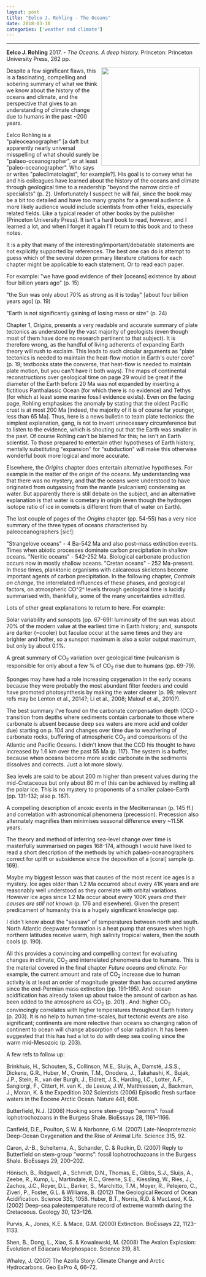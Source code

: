 ```yaml
---
layout: post
title: "Eelco J. Rohling - The Oceans"
date: 2018-03-10
categories: ['weather and climate']
---
```



***
<b>Eelco J. Rohling</b> 2017. - _The Oceans.  A deep history._  Princeton: Princeton University Press, 262 pp. 

<img align="right" width="256" src="https://press.princeton.edu/sites/default/files/styles/large/public/covers/9780691168913_1.png?itok=96CZWDHQ" alt="">

Despite a few significant flaws, this is a fascinating, compelling and sobering summary of what we think we know about the history of the oceans and climate, and the perspective that gives to an understanding of climate change due to humans in the past ~200 years.

Eelco Rohling is a "paleoceanographer" [a daft but apparently nearly universal misspelling of what should surely be "palaeo-oceanographer", or at least  "paleo-oceanographer". Who says or writes "paleclimatolagist", for example?].  His goal is to convey what he and his colleagues have learned about the history of the oceans and  climate through geological time to a readership "beyond the narrow circle of specialists" (p. 2).  Unfortunately I suspect he will fail, since the book may be a bit too detailed and have too many graphs for a general audience.  A more likely audience would include scientists from other fields, especially related fields.  Like a typical reader of other books by the publisher (Princeton University Press).  It isn't a hard book to read, however, and I learned a lot, and when I forget it again I'll return to this book and to these notes.

It is a pity that many of the interesting/important/debatable statements are not explicitly supported by references.   The best one can do is attempt to guess which of the several dozen primary literature citations for each chapter might be applicable to each statement. Or to read each paper.

For example: 
"we have good evidence of their [oceans] existence by about four billion years ago" (p. 15)

"the Sun was only about 70% as strong as it is today" [about four billion years ago]  (p. 19)

"Earth is not significantly gaining of losing mass or size" (p. 24)

Chapter 1, _Origins_, presents a very readable and accurate summary of plate tectonics as understood by the vast majority of geologists (even though most of them have done no research pertinent to that subject).  It is therefore wrong, as the handful of living adherents of expanding Earth theory will rush to exclaim.  This leads to such circular arguments as "plate tectonics is needed to maintain the heat-flow motion in Earth's outer core" (p. 19; textbooks state the converse, that heat-flow is needed to maintain plate motion, but you can't have it both ways).   The maps of continental reconstructions over geological time on page 29 would be great if the diameter of the Earth before 20 Ma was not expanded by inserting a fictitious Panthalassic Ocean (for which there is no evidence) and Tethys (for which at least some marine fossil evidence exists).  Even on the facing page, Rohling emphasises the anomaly by stating that the oldest Pacific crust is at most 200 Ma [indeed, the majority of it is of course far younger, less than 65 Ma].  Thus, here is a news bulletin to team plate tectonics:  the simplest explanation, gang, is not to invent unnecessary circumference but to listen to the evidence, which is shouting out that the Earth was smaller in the past.  Of course Rohling can't be blamed for this; he isn't an Earth scientist.  To those prepared to entertain other hypotheses of Earth history, mentally substituting "expansion" for "subduction" will make this otherwise wonderful book more logical and more accurate.

Elsewhere, the _Origins_ chapter does entertain alternative hypotheses.  For example in the matter of the origin of the oceans.  My understanding was that there was no mystery, and that the oceans were understood to have originated from outgassing from the mantle (vulcanism) condensing as water.  But apparently there is still debate on the subject, and an alternative explanation is that water is cometary in origin (even though the hydrogen isotope ratio of ice in comets is different from that of water on Earth).

The last couple of pages of the _Origins_ chapter (pp. 54-55) has a very nice summary of the three types of oceans characterised by paleoceanographers [sic!]:

"Strangelove oceans" - 4 Ba-542 Ma and also post-mass extinction events.  Times when abiotic processes dominate carbon precipitation in shallow oceans.
"Neritic oceans" - 542-252 Ma. Biological carbonate production occurs now in mostly shallow oceans.
"Cretan oceans" - 252 Ma-present. In these times, planktonic organisms with calcareous skeletons become important agents of carbon precipitation.
In the following chapter, _Controls on change_, the interrelated influences of these phases, and geological factors, on atmospheric CO^2^ levels through geological time is lucidly summarised with, thankfully, some of the many uncertainties admitted.

Lots of other great explanations to return to here.  For example:

Solar variability and sunspots (pp. 67-69): luminosity of the sun was about 70% of the modern value at the earliest time in Earth history; and, sunspots are darker (=cooler) but faculae occur at the same times and they are brighter and hotter, so a sunspot maximum is also a solar output maximum, but only by about 0.1%.

A great summary of CO<sub>2</sub> variation over geological time (vulcanism is responsible for only about a few % of CO<sub>2</sub>  rise due to humans (pp. 69-79).

Sponges may have had a role increasing oxygenation in the early oceans because they were probably the most abundant filter feeders and could have  promoted photosynthesis by making the water clearer (p. 98; relevant refs may be Lenton et al., 2014?; Li et al., 2008; Malouf et al., 2010?).

The best summary I've found on the carbonate compensation depth (CCD - transition from depths where sediments contain carbonate to those where carbonate is absent because deep sea waters are more acid and colder due) starting on p. 104 and changes over time due to weathering of carbonate rocks, buffering of atmospheric CO<sub>2</sub>  and comparisons of the Atlantic and Pacific Oceans.  I didn't know that the CCD his thought to have increased by 1.6 km over the past 55 Ma (p. 117).  The system is a buffer, because when oceans become more acidic carbonate in the sediments dissolves and corrects.  Just a lot more slowly.

Sea levels are said to be about 200 m higher than present values during the mid-Cretaceous but only about 80 m of this can be achieved by melting all the polar ice.  This is no mystery to proponents of a smaller palaeo-Earth (pp. 131-132; also p. 167). 

A compelling description of anoxic events in the Mediterranean (p. 145 ff.) and correlation with astronomical phenomena (precession).  Precession also alternately magnifies then minimises seasonal difference every ~11.5K years.

The theory and method of inferring sea-level change over time is masterfully summarised on pages 168-174, although I would have liked to read a short description of the methods by which palaeo-oceanographers correct for uplift or subsidence since the deposition of a [coral] sample (p. 169).

Maybe my biggest lesson was that causes of the most recent ice ages is a mystery.  Ice ages older than 1.2 Ma occurred about every 41K years and are reasonably well understood as they correlate with orbital variations.   However ice ages since 1.2 Ma occur about every 100K years _and their causes are still not known_ (p. 176 and elsewhere).  Given the present predicament of humanity this is a hugely significant knowledge gap.

I didn't know about the "seesaw" of temperatures between north and south.  North Atlantic deepwater formation is a heat pump that ensures when high northern latitudes receive warm, high salinity tropical waters, then the south cools (p. 190).

All this provides a convincing and compelling context for evaluating changes in climate, CO<sub>2</sub>  and interrelated phenomena due to humans.  This is the material covered in the final chapter _Future oceans and climate_.  For example, the current amount and rate of CO<sub>2</sub>  increase due to human activity is at least an order of magnitude greater than has occurred anytime since the end-Permian mass extinction (pp. 191-195).  And: ocean acidification has already taken up about twice the amount of carbon as has been added to the atmosphere as CO<sub>2</sub> (p. 201) .    And: higher CO<sub>2</sub>  convincingly correlates with higher temperatures throughout Earth history (p. 203).  It is no help to human time-scales, but tectonic events are also significant; continents are more relective than oceans so changing ration of continent to ocean will change absorption of solar radiation.  It has been suggested that this has had a lot to do with deep sea cooling since the warm mid-Mesozoic (p. 203).

A few refs to follow up:

Brinkhuis, H., Schouten, S., Collinson, M.E., Sluijs, A., Damsté, J.S.S., Dickens, G.R., Huber, M., Cronin, T.M., Onodera, J., Takahashi, K., Bujak, J.P., Stein, R., van der Burgh, J., Eldrett, J.S., Harding, I.C., Lotter, A.F., Sangiorgi, F., Cittert, H. van K., de Leeuw, J.W., Matthiessen, J., Backman, J., Moran, K. & the Expedition 302 Scientists (2006) Episodic fresh surface waters in the Eocene Arctic Ocean. Nature 441, 606. 

Butterfield, N.J. (2006) Hooking some stem-group “worms”: fossil lophotrochozoans in the Burgess Shale. BioEssays 28, 1161–1166. 

Canfield, D.E., Poulton, S.W. & Narbonne, G.M. (2007) Late-Neoproterozoic Deep-Ocean Oxygenation and the Rise of Animal Life. Science 315, 92. 

Caron, J.-B., Scheltema, A., Schander, C. & Rudkin, D. (2007) Reply to Butterfield on stem-group “worms”: fossil lophotrochozoans in the Burgess Shale. BioEssays 29, 200–202. 

Hönisch, B., Ridgwell, A., Schmidt, D.N., Thomas, E., Gibbs, S.J., Sluijs, A., Zeebe, R., Kump, L., Martindale, R.C., Greene, S.E., Kiessling, W., Ries, J., Zachos, J.C., Royer, D.L., Barker, S., Marchitto, T.M., Moyer, R., Pelejero, C., Ziveri, P., Foster, G.L. & Williams, B. (2012) The Geological Record of Ocean Acidification. Science 335, 1058. 
Huber, B.T., Norris, R.D. & MacLeod, K.G. (2002) Deep-sea paleotemperature record of extreme warmth during the Cretaceous. Geology 30, 123–126. 

Purvis, A., Jones, K.E. & Mace, G.M. (2000) Extinction. BioEssays 22, 1123–1133. 

Shen, B., Dong, L., Xiao, S. & Kowalewski, M. (2008) The Avalon Explosion: Evolution of Ediacara Morphospace. Science 319, 81. 

Whaley, J. (2007) The Azolla Story: Climate Change and Arctic Hydrocarbons. Geo ExPro 4, 66–72. 

